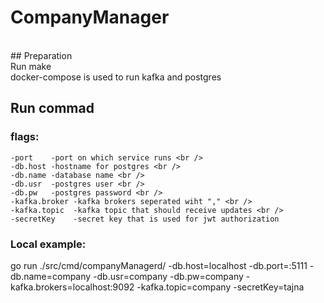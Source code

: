 # CompanyManager
<br />
## Preparation <br />
Run make <br />
docker-compose is used to run kafka and postgres <br />

## Run commad <br />
### flags: <br />
    -port    -port on which service runs <br />
    -db.host -hostname for postgres <br />
    -db.name -database name <br />
    -db.usr  -postgres user <br />
    -db.pw   -postgres password <br />
    -kafka.broker -kafka brokers seperated wiht "," <br />
    -kafka.topic  -kafka topic that should receive updates <br /> 
    -secretKey    -secret key that is used for jwt authorization
### Local example: <br />
go run ./src/cmd/companyManagerd/ -db.host=localhost -db.port=:5111 -db.name=company -db.usr=company -db.pw=company -kafka.brokers=localhost:9092 -kafka.topic=company -secretKey=tajna <br />

